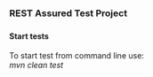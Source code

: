 <h3>REST Assured Test Project<h3>

<h4>Start tests</h4>
<p>To start test from command line use:<br>
<i>mvn clean test</i>